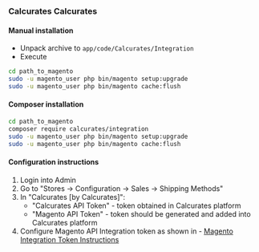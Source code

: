 ### Calcurates Calcurates

#### Manual installation
- Unpack archive to `app/code/Calcurates/Integration`
- Execute
```bash
cd path_to_magento
sudo -u magento_user php bin/magento setup:upgrade
sudo -u magento_user php bin/magento cache:flush
```

#### Composer installation
```bash
cd path_to_magento
composer require calcurates/integration
sudo -u magento_user php bin/magento setup:upgrade
sudo -u magento_user php bin/magento cache:flush
```

#### Configuration instructions
1. Login into Admin
1. Go to "Stores -> Configuration -> Sales -> Shipping Methods"
1. In "Calcurates [by Calcurates]":
    - "Calcurates API Token" - token obtained in Calcurates platform
    -  "Magento API Token" - token should be generated and added into Calcurates platform
1. Configure Magento API Integration token as shown in - [Magento Integration Token Instructions](https://devdocs.magento.com/guides/v2.3/get-started/authentication/gs-authentication-token.html)
